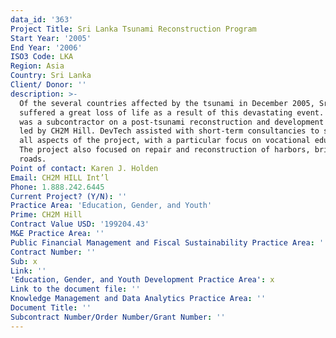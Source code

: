 ```yaml
---
data_id: '363'
Project Title: Sri Lanka Tsunami Reconstruction Program
Start Year: '2005'
End Year: '2006'
ISO3 Code: LKA
Region: Asia
Country: Sri Lanka
Client/ Donor: ''
description: >-
  Of the several countries affected by the tsunami in December 2005, Sri Lanka
  suffered a great loss of life as a result of this devastating event. DevTech
  was a subcontractor on a post-tsunami reconstruction and development project
  led by CH2M Hill. DevTech assisted with short-term consultancies to support
  all aspects of the project, with a particular focus on vocational education.
  The project also focused on repair and reconstruction of harbors, bridges, and
  roads.
Point of contact: Karen J. Holden
Email: CH2M HILL Int’l
Phone: 1.888.242.6445
Current Project? (Y/N): ''
Practice Area: 'Education, Gender, and Youth'
Prime: CH2M Hill
Contract Value USD: '199204.43'
M&E Practice Area: ''
Public Financial Management and Fiscal Sustainability Practice Area: ''
Contract Number: ''
Sub: x
Link: ''
'Education, Gender, and Youth Development Practice Area': x
Link to the document file: ''
Knowledge Management and Data Analytics Practice Area: ''
Document Title: ''
Subcontract Number/Order Number/Grant Number: ''
---
```

